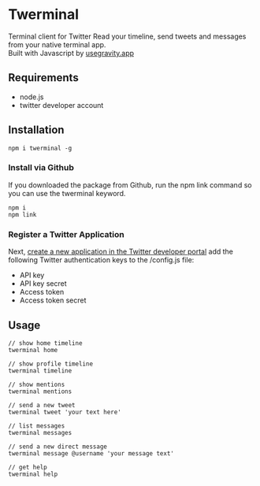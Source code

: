 # Twerminal

Terminal client for Twitter
Read your timeline, send tweets and messages from your native terminal app. \
Built with Javascript by [usegravity.app](https://usegravity.app)

## Requirements

* node.js 
* twitter developer account

## Installation

```shell
npm i twerminal -g
```

### Install via Github

If you downloaded the package from Github, run the npm link command so you can use the twerminal keyword.

```shell
npm i
npm link
```

### Register a Twitter Application

Next, [create a new application in the Twitter developer portal](https://developer.twitter.com/en/portal/projects-and-apps) add the following Twitter authentication keys to the /config.js file:

* API key
* API key secret
* Access token
* Access token secret


## Usage
```shell
// show home timeline
twerminal home

// show profile timeline
twerminal timeline

// show mentions
twerminal mentions

// send a new tweet
twerminal tweet 'your text here'

// list messages
twerminal messages

// send a new direct message
twerminal message @username 'your message text'

// get help
twerminal help
```

